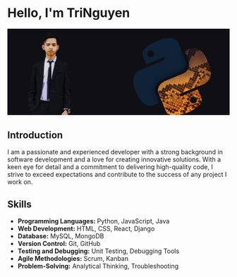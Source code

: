 # Hello, I'm TriNguyen

<img width="1367" alt="" src="https://github.com/trinct1412/trinct1412/blob/main/banner.jpg">



## Introduction

I am a passionate and experienced developer with a strong background in software development and a love for creating innovative solutions. With a keen eye for detail and a commitment to delivering high-quality code, I strive to exceed expectations and contribute to the success of any project I work on.

## Skills

- **Programming Languages:** Python, JavaScript, Java
- **Web Development:** HTML, CSS, React, Django
- **Database:** MySQL, MongoDB
- **Version Control:** Git, GitHub
- **Testing and Debugging:** Unit Testing, Debugging Tools
- **Agile Methodologies:** Scrum, Kanban
- **Problem-Solving:** Analytical Thinking, Troubleshooting
